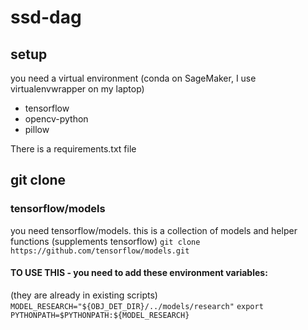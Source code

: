 # ssd-dag

## setup

you need a virtual environment (conda on SageMaker, I use virtualenvwrapper on my laptop)

- tensorflow
- opencv-python
- pillow

There is a requirements.txt file


## git clone

### tensorflow/models

you need tensorflow/models.  this is a collection of models and helper functions (supplements tensorflow) 
`git clone https://github.com/tensorflow/models.git`

#### TO USE THIS - you need to add these environment variables:

(they are already in existing scripts)   
`MODEL_RESEARCH="${OBJ_DET_DIR}/../models/research"`
`export PYTHONPATH=$PYTHONPATH:${MODEL_RESEARCH}`
